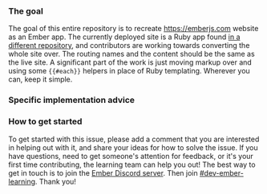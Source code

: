 ### The goal

The goal of this entire repository is to recreate https://emberjs.com website as an Ember app.
The currently deployed site is a Ruby app found [in a different repository](https://github.com/emberjs/website),
and contributors are working towards converting the whole site over.
The routing names and the content should be the same as the live site.
A significant part of the work is just moving markup over and using some `{{#each}}` helpers in place of Ruby templating.
Wherever you can, keep it simple.

### Specific implementation advice

### How to get started

To get started with this issue, please add a comment that you are interested in helping out with it,
and share your ideas for how to solve the issue.
If you have questions, need to get someone's attention for feedback,
or it's your first time contributing, the learning team can help you out!
The best way to get in touch is to join the [Ember Discord server](https://discordapp.com/invite/zT3asNS).
Then join [#dev-ember-learning](https://discordapp.com/channels/480462759797063690/480777444203429888). Thank you!
